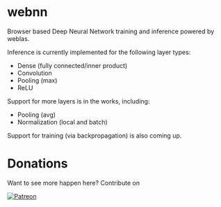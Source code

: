 # webnn

Browser based Deep Neural Network training and inference powered by weblas.

Inference is currently implemented for the following layer types:

* Dense (fully connected/inner product)
* Convolution
* Pooling (max)
* ReLU

Support for more layers is in the works, including:
* Pooling (avg)
* Normalization (local and batch)

Support for training (via backpropagation) is also coming up.

# Donations

Want to see more happen here?
Contribute on

[![Patreon](https://s3.amazonaws.com/patreon_public_assets/toolbox/patreon.png)](https://patreon.com/waylonflinn)
